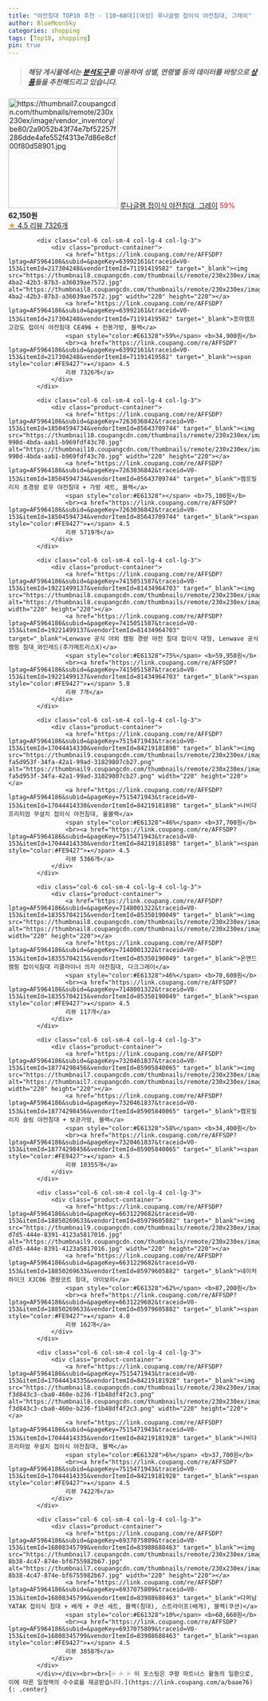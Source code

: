 ```yaml
---
title: "야전침대 TOP10 추천 - [10~60대][여성] 루나글램 접이식 야전침대, 그레이"
author: BlueMoonSky
categories: shopping
tags: [Top10, shopping]
pin: true
---
```


> ##### 해당 게시물에서는 [**분석도구**](https://itemscout.io/)를 이용하여 **성별**, **연령별** 등의 데이터를 바탕으로 [**상품**](https://link.coupang.com/a/baae76)들을 추천해드리고 있습니다.
<div class="container"><div class="row">
            <div class="col-6 col-sm-4 col-lg-4 col-lg-3">
                <div class="product-container">
                    <a href="https://link.coupang.com/re/AFFSDP?lptag=AF5964186&subid=&pageKey=7209470458&traceid=V0-153&itemId=18241014142&vendorItemId=85067559985" target="_blank"><img src="https://thumbnail7.coupangcdn.com/thumbnails/remote/230x230ex/image/vendor_inventory/be80/2a9052b43f74e7bf52257f286dde4afe552f4313e7d86e8cf00f80d58901.jpg" alt="https://thumbnail7.coupangcdn.com/thumbnails/remote/230x230ex/image/vendor_inventory/be80/2a9052b43f74e7bf52257f286dde4afe552f4313e7d86e8cf00f80d58901.jpg" width="220" height="220"></a>
                    <a href="https://link.coupang.com/re/AFFSDP?lptag=AF5964186&subid=&pageKey=7209470458&traceid=V0-153&itemId=18241014142&vendorItemId=85067559985" target="_blank">루나글램 접이식 야전침대, 그레이</a>
                    <span style="color:#E61328">59%</span> <b>62,150원</b>
                    <br><a href="https://link.coupang.com/re/AFFSDP?lptag=AF5964186&subid=&pageKey=7209470458&traceid=V0-153&itemId=18241014142&vendorItemId=85067559985" target="_blank"><span style="color:#FE9427">★</span> 4.5
                    리뷰 7326개</a>
                </div>
            </div>
            
            <div class="col-6 col-sm-4 col-lg-4 col-lg-3">
                <div class="product-container">
                    <a href="https://link.coupang.com/re/AFFSDP?lptag=AF5964186&subid=&pageKey=63992161&traceid=V0-153&itemId=217304248&vendorItemId=71191419582" target="_blank"><img src="https://thumbnail8.coupangcdn.com/thumbnails/remote/230x230ex/image/retail/images/2020/07/23/18/4/5078afe6-4ba2-42b3-87b3-a36039ae7572.jpg" alt="https://thumbnail8.coupangcdn.com/thumbnails/remote/230x230ex/image/retail/images/2020/07/23/18/4/5078afe6-4ba2-42b3-87b3-a36039ae7572.jpg" width="220" height="220"></a>
                    <a href="https://link.coupang.com/re/AFFSDP?lptag=AF5964186&subid=&pageKey=63992161&traceid=V0-153&itemId=217304248&vendorItemId=71191419582" target="_blank">조아캠프 고강도 접이식 야전침대 CE496 + 전용가방, 블랙</a>
                    <span style="color:#E61328">59%</span> <b>34,900원</b>
                    <br><a href="https://link.coupang.com/re/AFFSDP?lptag=AF5964186&subid=&pageKey=63992161&traceid=V0-153&itemId=217304248&vendorItemId=71191419582" target="_blank"><span style="color:#FE9427">★</span> 4.5
                    리뷰 7326개</a>
                </div>
            </div>
            
            <div class="col-6 col-sm-4 col-lg-4 col-lg-3">
                <div class="product-container">
                    <a href="https://link.coupang.com/re/AFFSDP?lptag=AF5964186&subid=&pageKey=7263036842&traceid=V0-153&itemId=18504594734&vendorItemId=85643709744" target="_blank"><img src="https://thumbnail10.coupangcdn.com/thumbnails/remote/230x230ex/image/retail/images/2023/04/12/14/2/fafc3da8-990d-4bda-aab1-b969fdf43c70.jpg" alt="https://thumbnail10.coupangcdn.com/thumbnails/remote/230x230ex/image/retail/images/2023/04/12/14/2/fafc3da8-990d-4bda-aab1-b969fdf43c70.jpg" width="220" height="220"></a>
                    <a href="https://link.coupang.com/re/AFFSDP?lptag=AF5964186&subid=&pageKey=7263036842&traceid=V0-153&itemId=18504594734&vendorItemId=85643709744" target="_blank">캠프빌리지 초경량 로우 야전침대 + 가방 세트, 블랙</a>
                    <span style="color:#E61328"></span> <b>75,100원</b>
                    <br><a href="https://link.coupang.com/re/AFFSDP?lptag=AF5964186&subid=&pageKey=7263036842&traceid=V0-153&itemId=18504594734&vendorItemId=85643709744" target="_blank"><span style="color:#FE9427">★</span> 4.5
                    리뷰 5719개</a>
                </div>
            </div>
            
            <div class="col-6 col-sm-4 col-lg-4 col-lg-3">
                <div class="product-container">
                    <a href="https://link.coupang.com/re/AFFSDP?lptag=AF5964186&subid=&pageKey=7415051587&traceid=V0-153&itemId=19221499137&vendorItemId=81434964703" target="_blank"><img src="https://thumbnail8.coupangcdn.com/thumbnails/remote/230x230ex/image/vendor_inventory/520f/663b87afba9c42bc97d8fd3893354d0acbe4b15f4ae31ef52c4898aaa304.jpg" alt="https://thumbnail8.coupangcdn.com/thumbnails/remote/230x230ex/image/vendor_inventory/520f/663b87afba9c42bc97d8fd3893354d0acbe4b15f4ae31ef52c4898aaa304.jpg" width="220" height="220"></a>
                    <a href="https://link.coupang.com/re/AFFSDP?lptag=AF5964186&subid=&pageKey=7415051587&traceid=V0-153&itemId=19221499137&vendorItemId=81434964703" target="_blank">Lenwave 공식 야외 캠핑 경량 야전 침대 접이식 대형, Lenwave 공식 캠핑 침대_와인레드(추가매트리스X)</a>
                    <span style="color:#E61328">75%</span> <b>59,950원</b>
                    <br><a href="https://link.coupang.com/re/AFFSDP?lptag=AF5964186&subid=&pageKey=7415051587&traceid=V0-153&itemId=19221499137&vendorItemId=81434964703" target="_blank"><span style="color:#FE9427">★</span> 5.0
                    리뷰 7개</a>
                </div>
            </div>
            
            <div class="col-6 col-sm-4 col-lg-4 col-lg-3">
                <div class="product-container">
                    <a href="https://link.coupang.com/re/AFFSDP?lptag=AF5964186&subid=&pageKey=7515471943&traceid=V0-153&itemId=17044414330&vendorItemId=84219181898" target="_blank"><img src="https://thumbnail9.coupangcdn.com/thumbnails/remote/230x230ex/image/retail/images/8684158667628993-fa5d953f-34fa-42a1-99ad-31829807cb27.png" alt="https://thumbnail9.coupangcdn.com/thumbnails/remote/230x230ex/image/retail/images/8684158667628993-fa5d953f-34fa-42a1-99ad-31829807cb27.png" width="220" height="220"></a>
                    <a href="https://link.coupang.com/re/AFFSDP?lptag=AF5964186&subid=&pageKey=7515471943&traceid=V0-153&itemId=17044414330&vendorItemId=84219181898" target="_blank">나비다 프리미엄 무설치 접이식 야전침대, 올블랙</a>
                    <span style="color:#E61328">46%</span> <b>37,700원</b>
                    <br><a href="https://link.coupang.com/re/AFFSDP?lptag=AF5964186&subid=&pageKey=7515471943&traceid=V0-153&itemId=17044414330&vendorItemId=84219181898" target="_blank"><span style="color:#FE9427">★</span> 4.5
                    리뷰 5366개</a>
                </div>
            </div>
            
            <div class="col-6 col-sm-4 col-lg-4 col-lg-3">
                <div class="product-container">
                    <a href="https://link.coupang.com/re/AFFSDP?lptag=AF5964186&subid=&pageKey=7148001322&traceid=V0-153&itemId=18355704215&vendorItemId=85350190049" target="_blank"><img src="https://thumbnail8.coupangcdn.com/thumbnails/remote/230x230ex/image/vendor_inventory/22f6/9e7f651b4c3094b111682c99e58483fd763d6d931e85d8f062b9f56d2aa1.jpg" alt="https://thumbnail8.coupangcdn.com/thumbnails/remote/230x230ex/image/vendor_inventory/22f6/9e7f651b4c3094b111682c99e58483fd763d6d931e85d8f062b9f56d2aa1.jpg" width="220" height="220"></a>
                    <a href="https://link.coupang.com/re/AFFSDP?lptag=AF5964186&subid=&pageKey=7148001322&traceid=V0-153&itemId=18355704215&vendorItemId=85350190049" target="_blank">온앤드 캠핑 접이식침대 리클라이너 의자 야전침대, 다크그레이</a>
                    <span style="color:#E61328">46%</span> <b>70,600원</b>
                    <br><a href="https://link.coupang.com/re/AFFSDP?lptag=AF5964186&subid=&pageKey=7148001322&traceid=V0-153&itemId=18355704215&vendorItemId=85350190049" target="_blank"><span style="color:#FE9427">★</span> 4.5
                    리뷰 117개</a>
                </div>
            </div>
            
            <div class="col-6 col-sm-4 col-lg-4 col-lg-3">
                <div class="product-container">
                    <a href="https://link.coupang.com/re/AFFSDP?lptag=AF5964186&subid=&pageKey=7320461837&traceid=V0-153&itemId=18774298456&vendorItemId=85905840065" target="_blank"><img src="https://thumbnail7.coupangcdn.com/thumbnails/remote/230x230ex/image/rs_quotation_api/nvvb8fte/20b7d0006d73490783d172e30768162e.jpg" alt="https://thumbnail7.coupangcdn.com/thumbnails/remote/230x230ex/image/rs_quotation_api/nvvb8fte/20b7d0006d73490783d172e30768162e.jpg" width="220" height="220"></a>
                    <a href="https://link.coupang.com/re/AFFSDP?lptag=AF5964186&subid=&pageKey=7320461837&traceid=V0-153&itemId=18774298456&vendorItemId=85905840065" target="_blank">캠프빌리지 슬림 야전침대 + 보관가방, 블랙</a>
                    <span style="color:#E61328">58%</span> <b>34,400원</b>
                    <br><a href="https://link.coupang.com/re/AFFSDP?lptag=AF5964186&subid=&pageKey=7320461837&traceid=V0-153&itemId=18774298456&vendorItemId=85905840065" target="_blank"><span style="color:#FE9427">★</span> 4.5
                    리뷰 10355개</a>
                </div>
            </div>
            
            <div class="col-6 col-sm-4 col-lg-4 col-lg-3">
                <div class="product-container">
                    <a href="https://link.coupang.com/re/AFFSDP?lptag=AF5964186&subid=&pageKey=6631229682&traceid=V0-153&itemId=18850269633&vendorItemId=85979605882" target="_blank"><img src="https://thumbnail9.coupangcdn.com/thumbnails/remote/230x230ex/image/retail/images/2023/05/16/10/1/90c67acf-d7d5-444e-8391-4123a5817016.jpg" alt="https://thumbnail9.coupangcdn.com/thumbnails/remote/230x230ex/image/retail/images/2023/05/16/10/1/90c67acf-d7d5-444e-8391-4123a5817016.jpg" width="220" height="220"></a>
                    <a href="https://link.coupang.com/re/AFFSDP?lptag=AF5964186&subid=&pageKey=6631229682&traceid=V0-153&itemId=18850269633&vendorItemId=85979605882" target="_blank">네이처하이크 XJC06 경량코트 침대, 아이보리</a>
                    <span style="color:#E61328">62%</span> <b>87,200원</b>
                    <br><a href="https://link.coupang.com/re/AFFSDP?lptag=AF5964186&subid=&pageKey=6631229682&traceid=V0-153&itemId=18850269633&vendorItemId=85979605882" target="_blank"><span style="color:#FE9427">★</span> 4.0
                    리뷰 162개</a>
                </div>
            </div>
            
            <div class="col-6 col-sm-4 col-lg-4 col-lg-3">
                <div class="product-container">
                    <a href="https://link.coupang.com/re/AFFSDP?lptag=AF5964186&subid=&pageKey=7515471943&traceid=V0-153&itemId=17044414335&vendorItemId=84219181928" target="_blank"><img src="https://thumbnail8.coupangcdn.com/thumbnails/remote/230x230ex/image/retail/images/7730810382990256-f3d843c3-cba0-460e-b236-f1b48df4f2c3.png" alt="https://thumbnail8.coupangcdn.com/thumbnails/remote/230x230ex/image/retail/images/7730810382990256-f3d843c3-cba0-460e-b236-f1b48df4f2c3.png" width="220" height="220"></a>
                    <a href="https://link.coupang.com/re/AFFSDP?lptag=AF5964186&subid=&pageKey=7515471943&traceid=V0-153&itemId=17044414335&vendorItemId=84219181928" target="_blank">나비다 프리미엄 무설치 접이식 야전침대, 블랙</a>
                    <span style="color:#E61328">6%</span> <b>37,700원</b>
                    <br><a href="https://link.coupang.com/re/AFFSDP?lptag=AF5964186&subid=&pageKey=7515471943&traceid=V0-153&itemId=17044414335&vendorItemId=84219181928" target="_blank"><span style="color:#FE9427">★</span> 4.5
                    리뷰 7422개</a>
                </div>
            </div>
            
            <div class="col-6 col-sm-4 col-lg-4 col-lg-3">
                <div class="product-container">
                    <a href="https://link.coupang.com/re/AFFSDP?lptag=AF5964186&subid=&pageKey=6937075809&traceid=V0-153&itemId=16808345799&vendorItemId=83988688463" target="_blank"><img src="https://thumbnail7.coupangcdn.com/thumbnails/remote/230x230ex/image/retail/images/2022/11/21/17/4/81207992-8b38-4c47-874e-bf6755982b67.jpg" alt="https://thumbnail7.coupangcdn.com/thumbnails/remote/230x230ex/image/retail/images/2022/11/21/17/4/81207992-8b38-4c47-874e-bf6755982b67.jpg" width="220" height="220"></a>
                    <a href="https://link.coupang.com/re/AFFSDP?lptag=AF5964186&subid=&pageKey=6937075809&traceid=V0-153&itemId=16808345799&vendorItemId=83988688463" target="_blank">다퍼남 YATAK 접이식 침대 + 배게 + 쿠션 세트, 블랙(침대), 스트라이프(배게), 블랙(쿠션)</a>
                    <span style="color:#E61328">10%</span> <b>60,660원</b>
                    <br><a href="https://link.coupang.com/re/AFFSDP?lptag=AF5964186&subid=&pageKey=6937075809&traceid=V0-153&itemId=16808345799&vendorItemId=83988688463" target="_blank"><span style="color:#FE9427">★</span> 4.5
                    리뷰 3858개</a>
                </div>
            </div>
            </div></div><br><br>[💦 💦 💦 이 포스팅은 쿠팡 파트너스 활동의 일환으로, 이에 따른 일정액의 수수료를 제공받습니다.](https://link.coupang.com/a/baae76){: .center}